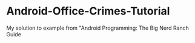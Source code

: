 # Android-Office-Crimes-Tutorial
My solution to example from "Android Programming: The Big Nerd Ranch Guide
